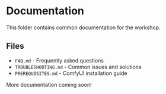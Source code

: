 # Documentation

This folder contains common documentation for the workshop.

## Files

- `FAQ.md` - Frequently asked questions
- `TROUBLESHOOTING.md` - Common issues and solutions
- `PREREQUISITES.md` - ComfyUI installation guide

More documentation coming soon!
